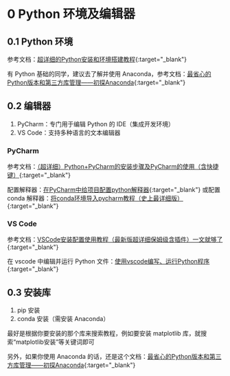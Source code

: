 # 0 Python 环境及编辑器

<!-- !!! tip "说明"

    本文档正在更新中…… -->

## 0.1 Python 环境

参考文档：[超详细的Python安装和环境搭建教程](https://blog.csdn.net/qq_53280175/article/details/121107748){:target="_blank"}

有 Python 基础的同学，建议去了解并使用 Anaconda，参考文档：[最省心的Python版本和第三方库管理——初探Anaconda](https://zhuanlan.zhihu.com/p/25198543){:target="_blank"}

## 0.2 编辑器

1. PyCharm：专门用于编辑 Python 的 IDE（集成开发环境）
2. VS Code：支持多种语言的文本编辑器

### PyCharm

参考文档：[（超详细）Python+PyCharm的安装步骤及PyCharm的使用（含快捷键）](https://blog.csdn.net/junleon/article/details/120698578){:target="_blank"}

配置解释器：[在PyCharm中给项目配置python解释器](https://blog.csdn.net/qq_42432673/article/details/108440370){:target="_blank"} 或配置 conda 解释器：[将conda环境导入pycharm教程（史上最详细版）](https://blog.csdn.net/weixin_62075168/article/details/131226082){:target="_blank"}

### VS Code

参考文档：[VSCode安装配置使用教程（最新版超详细保姆级含插件）一文就够了](https://blog.csdn.net/msdcp/article/details/127033151){:target="_blank"}

在 vscode 中编辑并运行 Python 文件：[使用vscode编写、运行Python程序](https://blog.csdn.net/zhangkai950121/article/details/117395333){:target="_blank"}

## 0.3 安装库

1. pip 安装
2. conda 安装（需安装 Anaconda）

最好是根据你要安装的那个库来搜索教程，例如要安装 matplotlib 库，就搜索“matplotlib安装”等关键词即可

另外，如果你使用 Anaconda 的话，还是这个文档：[最省心的Python版本和第三方库管理——初探Anaconda](https://zhuanlan.zhihu.com/p/25198543){:target="_blank"}